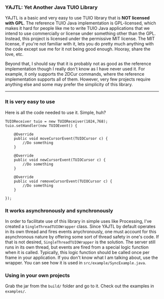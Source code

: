 ### YAJTL: Yet Another Java TUIO Library

YAJTL is a basic and very easy to use TUIO library that is **NOT licensed with GPL**.
The reference TUIO Java implementation is GPL-licensed, which makes it hard for people like me to write TUIO Java applications
that we intend to use commercially or license under something other than the GPL. Instead, this project is licensed under the permissive MIT license. The MIT license, if you're not familiar with it, lets you do pretty much anything with the code except sue me for it not being good enough. Hooray, share the love, etc.

Beyond that, I should say that it is probably not as good as the reference implementation though I really don't know as I have never used it. For example, it only supports the 2DCur commands, where the reference implementation supports all of them. However, very few projects require anything else and some may prefer the simplicity of this library.

----

### It is very easy to use

Here is all the code needed to use it. Simple, huh?

	TUIOReceiver tuio = new TUIOReceiver(1024,768);
	tuio.setHandler(new TUIOEvent() {

		@Override
		public void moveCursorEvent(TUIOCursor c) {
			//Do something
		}

		@Override
		public void newCursorEvent(TUIOCursor c) {
			//Do something
		}

		@Override
		public void removeCursorEvent(TUIOCursor c) {
			//Do something
		}
	
	});


### It works asynchronously and synchronously

In order to facilitate use of this library in simple uses like Processing, I've created a `SingleThreadTUIOWrapper` class. Since YAJTL by default operates in its own thread
and fires events anychronously, one must account for this asynchronous nature by offering some sort of thread safety in one's code. If that is not desired,
`SingleThreadTUIOWrapper` is the solution. The server still runs in its own thread, but events are fired from a special logic function when it is called. Typically, this logic function
should be called once per frame in your application. If you don't know what I am talking about, use the wrapper. You can see how it is used in `src/example/SyncExample.java`.

### Using in your own projects

Grab the jar from the `build/` folder and go to it. Check out the examples in `examples/`.
